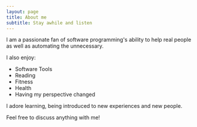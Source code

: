 ```yaml
---
layout: page
title: About me
subtitle: Stay awhile and listen
---
```


I am a passionate fan of software programming's ability to help real people as well as automating the unnecessary. 

I also enjoy: 
* Software Tools
* Reading
* Fitness
* Health
* Having my perspective changed

I adore learning, being introduced to new experiences and new people. 

Feel free to discuss anything with me!
